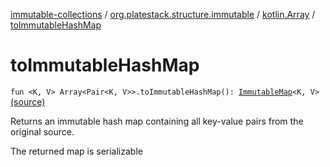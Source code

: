 [immutable-collections](../../index.md) / [org.platestack.structure.immutable](../index.md) / [kotlin.Array](index.md) / [toImmutableHashMap](.)

# toImmutableHashMap

`fun <K, V> Array<Pair<K, V>>.toImmutableHashMap(): `[`ImmutableMap`](../-immutable-map.md)`<K, V>` [(source)](https://github.com/PlateStack/immutable-collections/blob/v0.1.0-alpha/src/main/kotlin/org/platestack/structure/immutable/ImmutableMaps.kt#L182)

Returns an immutable hash map containing all key-value pairs from the original source.

The returned map is serializable

